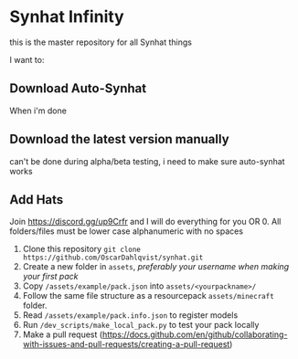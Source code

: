 # Synhat Infinity
this is the master repository for all Synhat things

I want to:
## Download Auto-Synhat
When i'm done

## Download the latest version manually
can't be done during alpha/beta testing, i need to make sure auto-synhat works

## Add Hats
Join https://discord.gg/up9Crfr and I will do everything for you
OR
0. All folders/files must be lower case alphanumeric with no spaces
1. Clone this repository `git clone https://github.com/OscarDahlqvist/synhat.git`
2. Create a new folder in `assets`, *preferably your username when making your first pack*
3. Copy `/assets/example/pack.json` into `assets/<yourpackname>/`
4. Follow the same file structure as a resourcepack `assets/minecraft` folder.
5. Read `/assets/example/pack.info.json` to register models
6. Run `/dev_scripts/make_local_pack.py` to test your pack locally
7. Make a pull request (https://docs.github.com/en/github/collaborating-with-issues-and-pull-requests/creating-a-pull-request)


